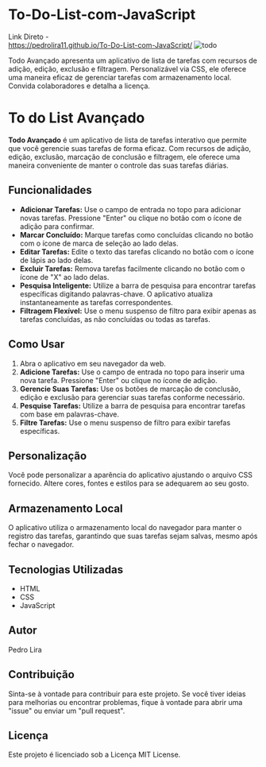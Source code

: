 # To-Do-List-com-JavaScript
Link Direto -  
https://pedrolira11.github.io/To-Do-List-com-JavaScript/
![todo](https://github.com/PedroLira11/To-Do-List-com-JavaScript/assets/130400842/fd4e412f-8b3e-4d6c-a19c-9788b1e96b31)



Todo Avançado apresenta um aplicativo de lista de tarefas com recursos de adição, edição, exclusão e filtragem. Personalizável via CSS, ele oferece uma maneira eficaz de gerenciar tarefas com armazenamento local. Convida colaboradores e detalha a licença.

# **To do List Avançado**

**Todo Avançado** é um aplicativo de lista de tarefas interativo que permite que você gerencie suas tarefas de forma eficaz. Com recursos de adição, edição, exclusão, marcação de conclusão e filtragem, ele oferece uma maneira conveniente de manter o controle das suas tarefas diárias.

## **Funcionalidades**

- **Adicionar Tarefas:** Use o campo de entrada no topo para adicionar novas tarefas. Pressione "Enter" ou clique no botão com o ícone de adição para confirmar.
- **Marcar Concluído:** Marque tarefas como concluídas clicando no botão com o ícone de marca de seleção ao lado delas.
- **Editar Tarefas:** Edite o texto das tarefas clicando no botão com o ícone de lápis ao lado delas.
- **Excluir Tarefas:** Remova tarefas facilmente clicando no botão com o ícone de "X" ao lado delas.
- **Pesquisa Inteligente:** Utilize a barra de pesquisa para encontrar tarefas específicas digitando palavras-chave. O aplicativo atualiza instantaneamente as tarefas correspondentes.
- **Filtragem Flexível:** Use o menu suspenso de filtro para exibir apenas as tarefas concluídas, as não concluídas ou todas as tarefas.

## **Como Usar**

1. Abra o aplicativo em seu navegador da web.
2. **Adicione Tarefas:** Use o campo de entrada no topo para inserir uma nova tarefa. Pressione "Enter" ou clique no ícone de adição.
3. **Gerencie Suas Tarefas:** Use os botões de marcação de conclusão, edição e exclusão para gerenciar suas tarefas conforme necessário.
4. **Pesquise Tarefas:** Utilize a barra de pesquisa para encontrar tarefas com base em palavras-chave.
5. **Filtre Tarefas:** Use o menu suspenso de filtro para exibir tarefas específicas.

## **Personalização**

Você pode personalizar a aparência do aplicativo ajustando o arquivo CSS fornecido. Altere cores, fontes e estilos para se adequarem ao seu gosto.

## **Armazenamento Local**

O aplicativo utiliza o armazenamento local do navegador para manter o registro das tarefas, garantindo que suas tarefas sejam salvas, mesmo após fechar o navegador.

## **Tecnologias Utilizadas**

- HTML
- CSS
- JavaScript

## **Autor**

Pedro Lira

## **Contribuição**

Sinta-se à vontade para contribuir para este projeto. Se você tiver ideias para melhorias ou encontrar problemas, fique à vontade para abrir uma "issue" ou enviar um "pull request".

## **Licença**

Este projeto é licenciado sob a Licença MIT License.

